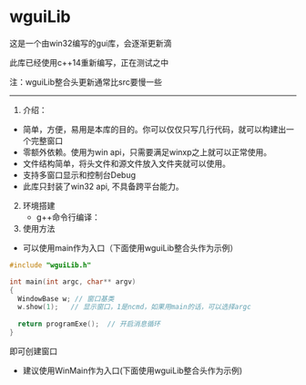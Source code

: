 # wguiLib
这是一个由win32编写的gui库，会逐渐更新滴

此库已经使用c++14重新编写，正在测试之中 

注：wguiLib整合头更新通常比src要慢一些

***********
1. 介绍：
  * 简单，方便，易用是本库的目的。你可以仅仅只写几行代码，就可以构建出一个完整窗口
  * 零额外依赖。使用为win api，只需要满足winxp之上就可以正常使用。
  * 文件结构简单，将头文件和源文件放入文件夹就可以使用。
  * 支持多窗口显示和控制台Debug
  * 此库只封装了win32 api, 不具备跨平台能力。
2. 环境搭建
    * g++命令行编译：
3. 使用方法
 * 可以使用main作为入口（下面使用wguiLib整合头作为示例）
  `````cpp
  #include "wguiLib.h"
  
  int main(int argc, char** argv)
  {
    WindowBase w; // 窗口基类
    w.show(1);   // 显示窗口，1是ncmd，如果用main的话，可以选择argc
    
    return programExe();  // 开启消息循环
  }
  
  `````
  即可创建窗口
  * 建议使用WinMain作为入口(下面使用wguiLib整合头作为示例)
